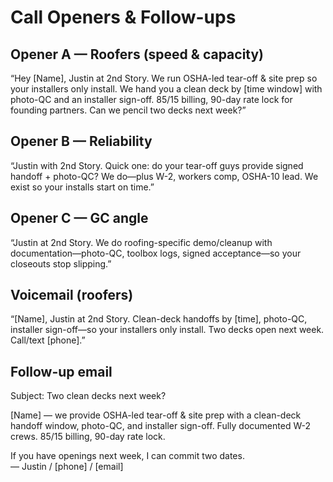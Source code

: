 # Call Openers & Follow-ups

## Opener A — Roofers (speed & capacity)
“Hey [Name], Justin at 2nd Story. We run OSHA-led tear-off & site prep so your installers only install. We hand you a clean deck by [time window] with photo-QC and an installer sign-off. 85/15 billing, 90-day rate lock for founding partners. Can we pencil two decks next week?”

## Opener B — Reliability
“Justin with 2nd Story. Quick one: do your tear-off guys provide signed handoff + photo-QC? We do—plus W-2, workers comp, OSHA-10 lead. We exist so your installs start on time.”

## Opener C — GC angle
“Justin at 2nd Story. We do roofing-specific demo/cleanup with documentation—photo-QC, toolbox logs, signed acceptance—so your closeouts stop slipping.”

## Voicemail (roofers)
“[Name], Justin at 2nd Story. Clean-deck handoffs by [time], photo-QC, installer sign-off—so your installers only install. Two decks open next week. Call/text [phone].”

## Follow-up email
Subject: Two clean decks next week?

[Name] — we provide OSHA-led tear-off & site prep with a clean-deck handoff window, photo-QC, and installer sign-off. Fully documented W-2 crews. 85/15 billing, 90-day rate lock.

If you have openings next week, I can commit two dates.  
— Justin / [phone] / [email]

